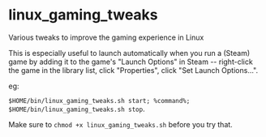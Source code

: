 # linux_gaming_tweaks
Various tweaks to improve the gaming experience in Linux

This is especially useful to launch automatically when you run a (Steam) game by adding it to the game's "Launch Options" in Steam -- right-click the game in the library list, click "Properties", click "Set Launch Options...".

eg:

`$HOME/bin/linux_gaming_tweaks.sh start; %command%; $HOME/bin/linux_gaming_tweaks.sh stop`.

Make sure to `chmod +x linux_gaming_tweaks.sh` before you try that.
